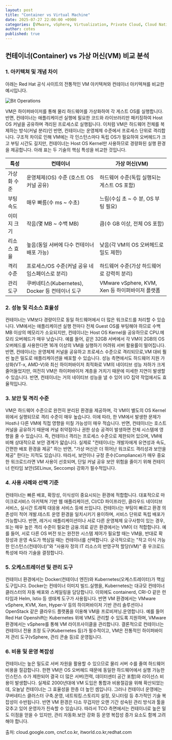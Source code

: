 ```yaml
---
layout: post
title: "Container vs Virtual Machine"
date: 2025-07-27 22:00:00 +0900
categories: [VMware, vSphere, Virtualization, Private Cloud, Cloud Native, CNCF, Cloud Native, Docker, k8s, Kubernetes]
author: cotes
published: true
---
```




## 컨테이너(Container) vs 가상 머신(VM) 비교 분석

### 1. 아키텍쳐 및 개념 차이
아래는 Red Hat 공식 사이트의 전통적인 VM 아키텍쳐와 컨테이너 아키텍쳐를 비교한 예시입니다.

![Bit Operations](<img width="1079" height="563" alt="image" src="https://github.com/user-attachments/assets/71805832-63ec-49d6-8772-6a5d04b3c968" />)

VM은 하이퍼바이저를 통해 물리 하드웨어를 가상화하여 각 게스트 OS를 실행합니다. 반면, 컨테이너는 애플리케이션 실행에 필요한 코드와 라이브러리만 패키징하여 Host OS 커널을 공유하며 격리된 프로세스로 실행됩니다. 이처럼 VM은 하드웨어 전체를 복제하는 방식(커널 분리)인 반면, 컨테이너는 운영체제 수준에서 프로세스 단위로 격리합니다. 구조적 차이로 인해 VM에는 각 인스턴스마다 독립 OS가 필요하여 오버헤드가 크고 부팅 시간도 길지만, 컨테이너는 Host OS Kernel만 사용하므로 경량화된 실행 환경을 제공합니다. 아래 표는 두 기술의 핵심 특성을 비교한 것입니다.

| 특성 | 컨테이너 | 가상 머신(VM) |
|------|--------|--------------|
| 가상화 수준 | 운영체제(OS) 수준 (호스트 OS 커널 공유) | 하드웨어 수준(독립 실행되는 게스트 OS 포함)|
| 부팅 속도 | 매우 빠름(수 ms ~ 수초) | 느림(수십 초 ~ 수 분, OS 부팅 필요) |
| 이미지 크기 | 작음(몇 MB ~ 수백 MB) | 큼(수 GB 이상, 전체 OS 포함) |
| 리소스 효율 | 높음(동일 서버에 다수 컨테이너 배포 가능) | 낮음(각 VM의 OS 오버헤드로 밀도 제한) |
| 격리 수준 | 프로세스/OS 수준(커널 공유 네임스페이스로 분리) | 하드웨어 수준(가상 하드웨어로 강력히 분리) |
| 관리 도구 | 쿠버네티스(Kubernetes), Docker 등 컨테이너 도구 | VMware vSphere, KVM, Xen 등 하이퍼바이저 플랫폼 |

### 2. 성능 및 리소스 효율성
컨테이너는 VM보다 경량이므로 동일 하드웨어에서 더 많은 워크로드를 처리할 수 있습니다. VM에서는 애플리케이션 실행 전마다 전체 Guest OS를 부팅해야 하므로 수백 MB 이상의 메모리가 소요되지만, 컨테이너는 Host OS Kernel을 공유하므로 CPU.메모리 오버헤드가 매우 낮습니다. 예를 들어, 같은 32GB 서버에서 각 VM이 2GB의 OS 오버헤드를 사용한다면 16개 이상의 VM을 실행하기 어려워 서버 활용률이 떨어집니다. 반면, 컨테이너는 운영체제 커널을 공유하고 프로세스 수준으로 격리되므로,VM 대비 훨씬 높은 밀도로 애플리케이션을 배포할 수 있습니다. 성능 측면에서도 하드웨어 지원 가상화(VT-x, AMD-V)와 최신 하이퍼바이저 최적화로 VM의 네이티브 성능 저하가 크게 줄어들었지만, 여전히 VM은 하이퍼바이저 계층을 거치기 때문에 미세한 지연이 발생할 수 있습니다. 반면, 컨테이너는 거의 네이티브 성능을 낼 수 있어 I/O 집약 작업에서도 효율적입니다.

### 3. 보안 및 격리 수준
VM은 하드웨어 수준으로  완전히 분리된 환경을 제공하며, 각 VM이 별도의 OS Kernel 위에서 실행되므로 격리 수준이 매우 높습니다. 이에 따라, 한 VM에서 발생한 문제가 Host나 다른 VM에 직접 영향을 미칠 가능성이 매우 적습니다. 반면, 컨테이너는 호스트 커널을 공유하기 때문에 커널 취약점이나 권한 상승 공격이 발생하면 전체 시스템에 영향을 줄 수 있습니다. 즉, 컨테이너 격리는 프로세스 수준으로 제한되어 있으며, VM에 비해 상대적으로 보안 경계가 얇습니다. 실제로 "컨테이너는 개발자에게 유연성과 속도, 간편한 배포 환경을 제공" 하는 반면, "가상 머신은 더 뛰어난 워크로드 격리성과 보안을 제공" 한다는 지적도 있습니다. 따라서, 보안이나 규정 준수(Compliance)가 매우 중요한 워크로드라면 VM 사용이 선호되며, 단일 커널 공유 보안 위험을 줄이기 위해 컨테이너 런타임 보안(SELinux, Seccomp) 강화가 필수적입니다.

### 4. 사용 사례와 선택 기준
컨테이너는 빠른 배포, 확장성, 이식성이 중요시되는 환경에 적합합니다. 대표적으로 마이크로서비스 아키텍쳐 기반 웹 애플리케이션, CI/CD 파이프라인, 클라우드 네이티브 서비스, 실시간 트래픽 대응용 서비스 등에 쓰입니다. 컨테이너는 부팅이 빠르고 환경 의존성이 적어 개발.테스트 운영 환경을 일치시키기 용이하며, 서비스 단위로 독립 배포가 가능합니다. 반면, 레거시 애플리케이션이나 서로 다른 운영체제 요구사항이 있는 경우, 또는 매우 높은 격리 수준이 필요한 금융.의료 같은 환경에서는 VM이 더 적합합니다. 예를 들어, 서로 다른 OS 버전 또는 완전한 시스템 제어가 필요할 때는 VM을, 반대로 확장성과 운영 속도가 핵심일 때는 컨테이너를 선택합니다. 궁극적으로는 "작고 이식 가능한 인스턴스(컨테이너)"와 "사용자 정의 IT 리소스의 반영구적 할당(VM)" 중 우크로드 특성에 따라 기술을 결정합니다.

### 5. 오케스트레이션 및 관리 도구
컨테이너 환경에서는 Docker(컨테이너 엔진)와 Kubernetes(오케스트레이터)가 핵심 도구입니다. Docker는 컨테이너 이미지 빌드.실행을, Kubernetes는 대규모 컨테이너 클러스터의 자동 배포와 스케일링을 담당합니다. 이외에도 containerd, CRI-O 같은 런타임과 Helm, Istio 등 생태계 도구가 사용됩니다. 반면 VM 환경에서는 VMware vSphere, KVM, Xen, Hyper-V 등의 하이퍼바이저 기반 관리 솔루션이나 OpenStack 같은 클라우드 플랫폼을 이용해 VM을 프로비져닝.운영합니다. 예를 들어 Red Hat Openshift는 Kubernetes 위에 VM도 관리할 수 있도록 지원하며, VMware 환경에서는 vSphere를 통해 VM 라이프사이클을 관리합니다. 결론적으로 컨테이너는 컨테이너 전용 조정 도구(Kubernetes 등)가 필수적이고, VM은 전통적인 하이퍼바이저 관리 도구(vSphere, 관리 콘솔 등)로 운영됩니다.

### 6. 비용 및 운영 복잡성
컨테이너는 높은 밀도로 서버 자원을 활용할 수 있으므로 물리 서버 수를 줄여 하드웨어 비용을 절감합니다. 한편 VM은 OS 오버헤드 때문에 동일한 하드웨어에서 실행 가능한 인스턴스 수가 제한되어 결국 더 많은 서버(전력, 데이터센터 공간 포함)와 라이선스 비용이 발생합니다. 실제로 2000년대에 VM 도입은 통합과 비용절감을 위해 확산되었는데, 오늘날 컨테이너는 그 효율성을 한층 더 높인 셈입니다. 그러나 컨테이너 운영에는 쿠버네티스 클러스터 구축.운영, 네트워킹.스토리지 설정, 모니터링 등 추가적인 기술 복잡성이 수반됩니다. 반면 VM 환경은 다소 무겁지만 오랜 기간 성숙된 관리 방식과 툴을 갖추고 있어 운영자가 친숙할 수 있습니다. 따라서 TCO 측면에서는 컨테이너로 높은 밀도 이점을 얻을 수 있지만, 관리 자동화.보안 강화 등 운영 복잡성 증가 요소도 함께 고려해야 합니다.

출처: cloud.google.com, cncf.co.kr, itworld.co.kr,redhat.com
